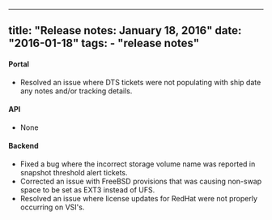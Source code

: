 ---
title: "Release notes: January 18, 2016"
date: "2016-01-18"
tags:
    - "release notes"
  ---

#### Portal  
+ Resolved an issue where DTS tickets were not populating with ship date any notes and/or tracking details.

#### API
+ None

#### Backend
+ Fixed a bug where the incorrect storage volume name was reported in snapshot threshold alert tickets.
+ Corrected an issue with FreeBSD provisions that was causing non-swap space to be set as EXT3 instead of UFS.
+ Resolved an issue where license updates for RedHat were not properly occurring on VSI's.
